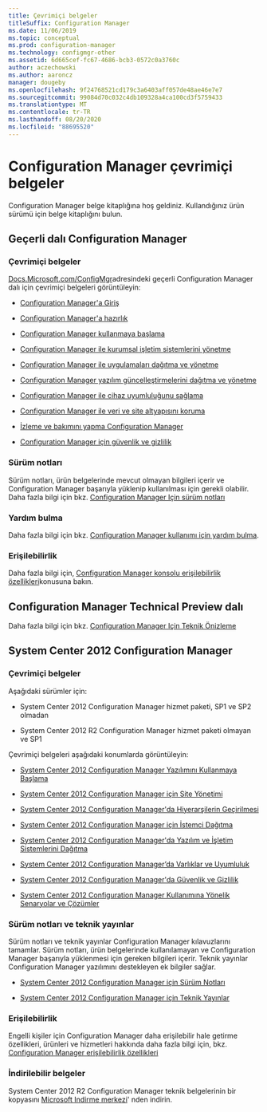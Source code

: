 ```yaml
---
title: Çevrimiçi belgeler
titleSuffix: Configuration Manager
ms.date: 11/06/2019
ms.topic: conceptual
ms.prod: configuration-manager
ms.technology: configmgr-other
ms.assetid: 6d665cef-fc67-4686-bcb3-0572c0a3760c
author: aczechowski
ms.author: aaroncz
manager: dougeby
ms.openlocfilehash: 9f24768521cd179c3a6403aff057de48ae46e7e7
ms.sourcegitcommit: 99084d70c032c4db109328a4ca100cd3f5759433
ms.translationtype: MT
ms.contentlocale: tr-TR
ms.lasthandoff: 08/20/2020
ms.locfileid: "88695520"
---
```

# <a name="online-documentation-for-configuration-manager"></a>Configuration Manager çevrimiçi belgeler

<!-- this article is a placeholder for the historical CHM file, or F1 help, as all the versions used the same FWLINK to get to help. Due to that, this file is used to help redirect the reader to the product they want help with -->

Configuration Manager belge kitaplığına hoş geldiniz. Kullandığınız ürün sürümü için belge kitaplığını bulun.

## <a name="configuration-manager-current-branch"></a>Geçerli dalı Configuration Manager

### <a name="online-documentation"></a>Çevrimiçi belgeler

[Docs.Microsoft.com/ConfigMgr](/configmgr)adresindeki geçerli Configuration Manager dalı için çevrimiçi belgeleri görüntüleyin:  

- [Configuration Manager'a Giriş](../understand/introduction.md)  

- [Configuration Manager'a hazırlık](../plan-design/get-ready.md)  

- [Configuration Manager kullanmaya başlama](../servers/deploy/start-using.md)  

- [Configuration Manager ile kurumsal işletim sistemlerini yönetme](../../osd/understand/introduction-to-operating-system-deployment.md)  

- [Configuration Manager ile uygulamaları dağıtma ve yönetme](../../apps/deploy-use/deploy-applications.md)  

- [Configuration Manager yazılım güncelleştirmelerini dağıtma ve yönetme](../../sum/understand/software-updates-introduction.md)  

- [Configuration Manager ile cihaz uyumluluğunu sağlama](../../compliance/understand/ensure-device-compliance.md)  

- [Configuration Manager ile veri ve site altyapısını koruma](../../protect/understand/protect-data-and-site-infrastructure.md)  

- [İzleme ve bakımını yapma Configuration Manager](../servers/manage/maintenance-tasks.md)  

- [Configuration Manager için güvenlik ve gizlilik](../plan-design/security/security-and-privacy.md)  

### <a name="release-notes"></a>Sürüm notları

Sürüm notları, ürün belgelerinde mevcut olmayan bilgileri içerir ve Configuration Manager başarıyla yüklenip kullanılması için gerekli olabilir. Daha fazla bilgi için bkz. [Configuration Manager Için sürüm notları](../servers/deploy/install/release-notes.md)  

### <a name="find-help"></a>Yardım bulma

Daha fazla bilgi için bkz. [Configuration Manager kullanımı için yardım bulma](../understand/find-help.md).

### <a name="accessibility"></a>Erişilebilirlik

Daha fazla bilgi için, [Configuration Manager konsolu erişilebilirlik özellikleri](../understand/accessibility-features.md)konusuna bakın.

## <a name="configuration-manager-technical-preview-branch"></a>Configuration Manager Technical Preview dalı

Daha fazla bilgi için bkz. [Configuration Manager Için Teknik Önizleme](../get-started/technical-preview.md)  

## <a name="system-center-2012-configuration-manager"></a>System Center 2012 Configuration Manager

### <a name="online-documentation"></a>Çevrimiçi belgeler

Aşağıdaki sürümler için:

- System Center 2012 Configuration Manager hizmet paketi, SP1 ve SP2 olmadan  

- System Center 2012 R2 Configuration Manager hizmet paketi olmayan ve SP1  

Çevrimiçi belgeleri aşağıdaki konumlarda görüntüleyin:  

- [System Center 2012 Configuration Manager Yazılımını Kullanmaya Başlama](/previous-versions/system-center/system-center-2012-R2/gg682144\(v=technet.10\))  

- [System Center 2012 Configuration Manager için Site Yönetimi](/previous-versions/system-center/system-center-2012-R2/gg681983\(v=technet.10\))  

- [System Center 2012 Configuration Manager'da Hiyerarşilerin Geçirilmesi](/previous-versions/system-center/system-center-2012-R2/gg682006\(v=technet.10\))  

- [System Center 2012 Configuration Manager için İstemci Dağıtma](/previous-versions/system-center/system-center-2012-R2/gg699391\(v=technet.10\))  

- [System Center 2012 Configuration Manager'da Yazılım ve İşletim Sistemlerini Dağıtma](/previous-versions/system-center/system-center-2012-R2/gg699393\(v=technet.10\))  

- [System Center 2012 Configuration Manager’da Varlıklar ve Uyumluluk](/previous-versions/system-center/system-center-2012-R2/gg682029\(v=technet.10\))  

- [System Center 2012 Configuration Manager'da Güvenlik ve Gizlilik](/previous-versions/system-center/system-center-2012-R2/gg682033\(v=technet.10\))  

- [System Center 2012 Configuration Manager Kullanımına Yönelik Senaryolar ve Çözümler](/previous-versions/system-center/system-center-2012-R2/jj884163\(v=technet.10\))  

### <a name="release-notes-and-technical-publications"></a>Sürüm notları ve teknik yayınlar

Sürüm notları ve teknik yayınlar Configuration Manager kılavuzlarını tamamlar. Sürüm notları, ürün belgelerinde kullanılamayan ve Configuration Manager başarıyla yüklenmesi için gereken bilgileri içerir. Teknik yayınlar Configuration Manager yazılımını destekleyen ek bilgiler sağlar.  

- [System Center 2012 Configuration Manager için Sürüm Notları](/previous-versions/system-center/system-center-2012-R2/jj870706\(v=technet.10\))  

- [System Center 2012 Configuration Manager için Teknik Yayınlar](/previous-versions/system-center/system-center-2012-R2/hh531521\(v=technet.10\))  

### <a name="accessibility"></a>Erişilebilirlik

Engelli kişiler için Configuration Manager daha erişilebilir hale getirme özellikleri, ürünleri ve hizmetleri hakkında daha fazla bilgi için, bkz. [Configuration Manager erişilebilirlik özellikleri](/previous-versions/system-center/system-center-2012-R2/jj553406\(v=technet.10\))

### <a name="downloadable-documentation"></a>İndirilebilir belgeler

System Center 2012 R2 Configuration Manager teknik belgelerinin bir kopyasını [Microsoft Indirme merkezi](https://www.microsoft.com/download/details.aspx?id=29901)' nden indirin.